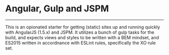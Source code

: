 # Angular, Gulp and JSPM
___

This is an opionated starter for getting (static) sites up and running quickly with AngularJS (1.5.x) and JSPM.  It utilizes a bunch of gulp tasks for the build, and expects views and styles to be written with a BEM mindset, and ES2015 written in accordnance with ESLint rules, specifically the XO rule set.

